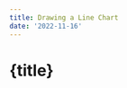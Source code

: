 ```yaml
---
title: Drawing a Line Chart
date: '2022-11-16'
---
```


# {title}

<script>
    import MASMoneySupplyChart from './components/MASMoneySupplyChart.svelte';
</script>

<MASMoneySupplyChart/>
